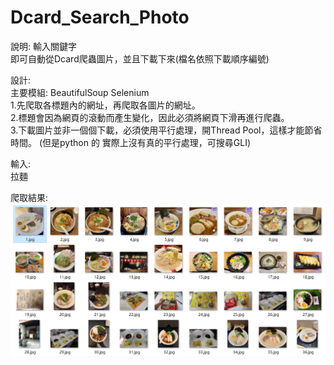 # Dcard_Search_Photo

說明:
輸入關鍵字  
即可自動從Dcard爬蟲圖片，並且下載下來(檔名依照下載順序編號)  

設計:   
主要模組: BeautifulSoup Selenium  
1.先爬取各標題內的網址，再爬取各圖片的網址。  
2.標題會因為網頁的滾動而產生變化，因此必須將網頁下滑再進行爬蟲。  
3.下載圖片並非一個個下載，必須使用平行處理，開Thread Pool，這樣才能節省時間。 (但是python 的 實際上沒有真的平行處理，可搜尋GLI)  

輸入:  
拉麵  

爬取結果:  
![image](https://github.com/Microfish31/Dcard_Search_Photo/blob/main/photo1.PNG)  
